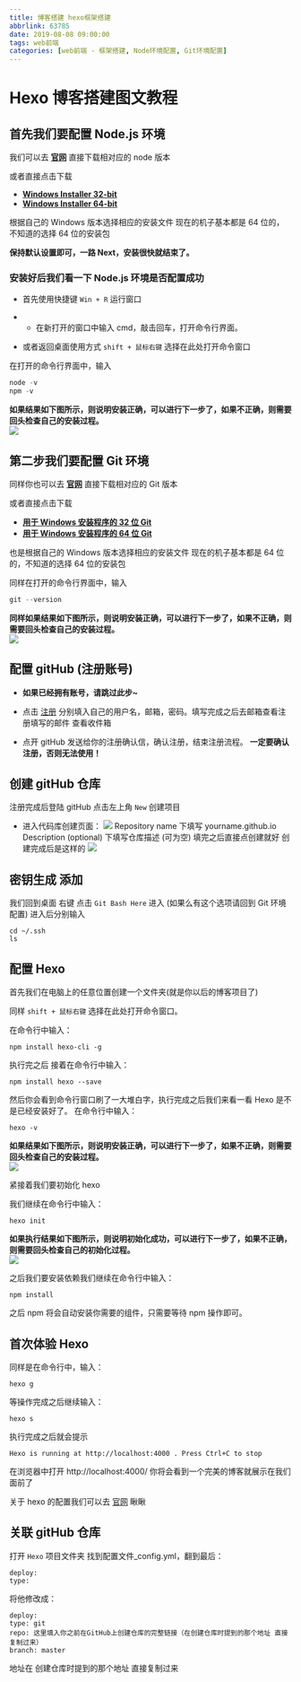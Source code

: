 ```yaml
---
title: 博客搭建 hexo框架搭建
abbrlink: 63785
date: 2019-08-08 09:00:00
tags: web前端
categories: [web前端 - 框架搭建, Node环境配置, Git环境配置]
---
```


# Hexo 博客搭建图文教程

## 首先我们要配置 **Node.js** 环境

我们可以去 [**官网**](https://nodejs.org/en/) 直接下载相对应的 node 版本

或者直接点击下载

- [**Windows Installer 32-bit**](https://nodejs.org/dist/v4.2.3/node-v4.2.3-x86.msi)
- [**Windows Installer 64-bit**](https://nodejs.org/dist/v4.2.3/node-v4.2.3-x64.msi)

根据自己的 Windows 版本选择相应的安装文件 现在的机子基本都是 64 位的，不知道的选择 64 位的安装包

**保持默认设置即可，一路 Next，安装很快就结束了。**

### 安装好后我们看一下 **Node.js** 环境是否配置成功

- 首先使用快捷键 `Win + R` 运行窗口
- - 在新打开的窗口中输入 cmd，敲击回车，打开命令行界面。

- 或者返回桌面使用方式 `shift + 鼠标右键` 选择在此处打开命令窗口

在打开的命令行界面中，输入

```JavaScript
node -v
npm -v
```

**如果结果如下图所示，则说明安装正确，可以进行下一步了，如果不正确，则需要回头检查自己的安装过程。** <br/>
![](/images/day6/test.png)

## 第二步我们要配置 **Git** 环境

同样你也可以去 [**官网**](https://git-scm.com/) 直接下载相对应的 Git 版本

或者直接点击下载

- [**用于 Windows 安装程序的 32 位 Git**](https://github.com/git-for-windows/git/releases/download/v2.22.0.windows.1/Git-2.22.0-32-bit.exe)
- [**用于 Windows 安装程序的 64 位 Git**](https://github.com/git-for-windows/git/releases/download/v2.22.0.windows.1/Git-2.22.0-64-bit.exe)

也是根据自己的 Windows 版本选择相应的安装文件 现在的机子基本都是 64 位的，不知道的选择 64 位的安装包

同样在打开的命令行界面中，输入

```JavaScript
git --version
```

**同样如果结果如下图所示，则说明安装正确，可以进行下一步了，如果不正确，则需要回头检查自己的安装过程。** <br/>
![](/images/day6/test1.png)

## 配置 gitHub (注册账号)

- **如果已经拥有账号，请跳过此步~**

- 点击 [注册](https://github.com/) 分别填入自己的用户名，邮箱，密码。填写完成之后去邮箱查看注册填写的邮件 查看收件箱
- 点开 gitHub 发送给你的注册确认信，确认注册，结束注册流程。
  **一定要确认注册，否则无法使用！**

## 创建 gitHub 仓库

注册完成后登陆 gitHub 点击左上角 `New` 创建项目

- 进入代码库创建页面：
  ![](/images/day6/test2.png)
  Repository name 下填写 yourname.github.io
  Description (optional) 下填写仓库描述 (可为空)
  填完之后直接点创建就好
  创建完成后是这样的
  ![](/images/day6/test5.png)

## 密钥生成 添加

我们回到桌面 右键 点击 `Git Bash Here` 进入 (如果么有这个选项请回到 Git 环境配置)
进入后分别输入

```javasript
cd ~/.ssh
ls
```

## 配置 Hexo

首先我们在电脑上的任意位置创建一个文件夹(就是你以后的博客项目了)

同样 `shift + 鼠标右键` 选择在此处打开命令窗口。

在命令行中输入：

```javasript
npm install hexo-cli -g
```

执行完之后 接着在命令行中输入：

```javasript
npm install hexo --save
```

然后你会看到命令行窗口刷了一大堆白字，执行完成之后我们来看一看 Hexo 是不是已经安装好了。 在命令行中输入：

```javasript
hexo -v
```

**如果结果如下图所示，则说明安装正确，可以进行下一步了，如果不正确，则需要回头检查自己的安装过程。** <br/>
![](/images/day6/test3.png)

紧接着我们要初始化 hexo

我们继续在命令行中输入：

```javasript
hexo init
```

**如果执行结果如下图所示，则说明初始化成功，可以进行下一步了，如果不正确，则需要回头检查自己的初始化过程。** <br/>
![](/images/day6/test4.png)

之后我们要安装依赖我们继续在命令行中输入：

```javasript
npm install
```

之后 npm 将会自动安装你需要的组件，只需要等待 npm 操作即可。

## 首次体验 Hexo

同样是在命令行中，输入：

```javasript
hexo g
```

等操作完成之后继续输入：

```javasript
hexo s
```

执行完成之后就会提示

```javasript
Hexo is running at http://localhost:4000 . Press Ctrl+C to stop
```

在浏览器中打开 http://localhost:4000/ 你将会看到一个完美的博客就展示在我们面前了

关于 hexo 的配置我们可以去 [官网](https://hexo.io/zh-cn/) 瞅瞅

## 关联 gitHub 仓库

打开 `Hexo` 项目文件夹 找到配置文件\_config.yml，翻到最后：

```javasript
deploy:
type:
```

将他修改成：

```javasript
deploy:
type: git
repo: 这里填入你之前在GitHub上创建仓库的完整链接（在创建仓库时提到的那个地址 直接复制过来）
branch: master
```

地址在 创建仓库时提到的那个地址 直接复制过来
